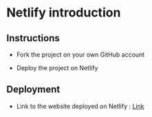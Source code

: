 # Netlify introduction

## Instructions

* Fork the project on your own GitHub account

* Deploy the project on Netlify

## Deployment

* Link to the website deployed on Netlify : [Link](https://peaceful-clarke-715c80.netlify.app)
